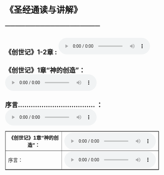 # 《圣经通读与讲解》

### ———————————————————
## 《创世记》1-2章 : <audio controls src="./20230129.mp3"></audio>
## 《创世记》1章“神的创造”： <audio controls src="./20230115.mp3"></audio>
## 序言……………………………… ： <audio controls src="./20230108.mp3"></audio>

<table border="">
  <tr>
    <th>《创世记》1章“神的创造”：</th>
    <th><audio controls src="./20230115.mp3"></audio></th>
  </tr>
  <tr>
    <td>序言：</td>
    <td><audio controls src="./20230108.mp3"></audio></td>
  </tr>
</table>
